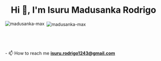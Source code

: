<h1 align="center">Hi 👋, I'm Isuru Madusanka Rodrigo</h1>

<p><img align="left" src="https://github-readme-stats.vercel.app/api/top-langs?username=madusanka-max&theme=vue-dark&show_icons=true&locale=en&layout=compact" alt="madusanka-max" /></p>
<p>&nbsp;<img align="center" src="https://github-readme-stats.vercel.app/api?username=madusanka-max&theme=vue-dark&show_icons=true&locale=en" alt="madusanka-max" /></p></p>
<br>






<br><p>- 📫 How to reach me <b><a href="https://isuru.rodrigo1243@gmail.com">isuru.rodrigo1243@gmail.com</a></b></p>
